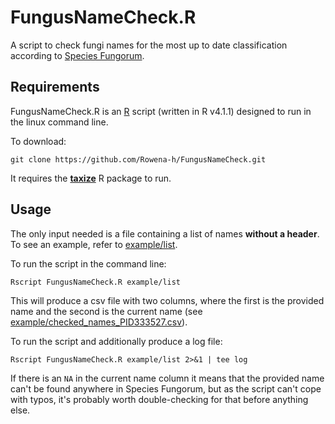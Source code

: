 # FungusNameCheck.R

A script to check fungi names for the most up to date classification according to [Species Fungorum](http://www.speciesfungorum.org/).

## Requirements

FungusNameCheck.R is an [R](https://www.r-project.org/) script (written in R v4.1.1) designed to run in the linux command line.

To download:

```
git clone https://github.com/Rowena-h/FungusNameCheck.git
```

It requires the [**taxize**](https://github.com/ropensci/taxize) R package to run.

## Usage

The only input needed is a file containing a list of names **without a header**. To see an example, refer to [example/list](example/list).

To run the script in the command line:

```
Rscript FungusNameCheck.R example/list
```

This will produce a csv file with two columns, where the first is the provided name and the second is the current name (see [example/checked_names_PID333527.csv](example/checked_names_PID333527.csv)).

To run the script and additionally produce a log file:

```
Rscript FungusNameCheck.R example/list 2>&1 | tee log
```

If there is an `NA` in the current name column it means that the provided name can't be found anywhere in Species Fungorum, but as the script can't cope with typos, it's probably worth double-checking for that before anything else.
